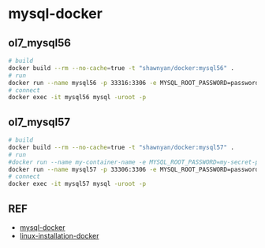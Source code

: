 # mysql-docker


## ol7_mysql56

```bash
# build
docker build --rm --no-cache=true -t "shawnyan/docker:mysql56" .
# run
docker run --name mysql56 -p 33316:3306 -e MYSQL_ROOT_PASSWORD=password -d shawnyan/docker:mysql56
# connect
docker exec -it mysql56 mysql -uroot -p
```

## ol7_mysql57

```bash
# build
docker build --rm --no-cache=true -t "shawnyan/docker:mysql57" .
# run
#docker run --name my-container-name -e MYSQL_ROOT_PASSWORD=my-secret-pw -d mysql/mysql-server:tag
docker run --name mysql57 -p 33306:3306 -e MYSQL_ROOT_PASSWORD=password -d shawnyan/docker:mysql57
# connect
docker exec -it mysql57 mysql -uroot -p
```


## REF

- [mysql-docker](https://github.com/mysql/mysql-docker/)
- [linux-installation-docker](https://dev.mysql.com/doc/refman/5.7/en/linux-installation-docker.html)